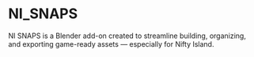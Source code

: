 # NI_SNAPS
NI SNAPS is a Blender add-on created to streamline building, organizing, and exporting game-ready assets — especially for Nifty Island.
